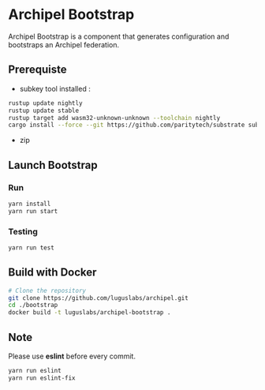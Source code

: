 # Archipel Bootstrap
Archipel Bootstrap is a component that generates configuration and bootstraps an Archipel federation.

## Prerequiste
- subkey tool installed :
```bash
rustup update nightly
rustup update stable
rustup target add wasm32-unknown-unknown --toolchain nightly
cargo install --force --git https://github.com/paritytech/substrate subkey
```
- zip

## Launch Bootstrap

### Run
```bash
yarn install
yarn run start
```

### Testing
```bash
yarn run test
```

## Build with Docker
```bash
# Clone the repository
git clone https://github.com/luguslabs/archipel.git
cd ./bootstrap
docker build -t luguslabs/archipel-bootstrap .
```

## Note 

Please use **eslint** before every commit.

```bash
yarn run eslint
yarn run eslint-fix
```
